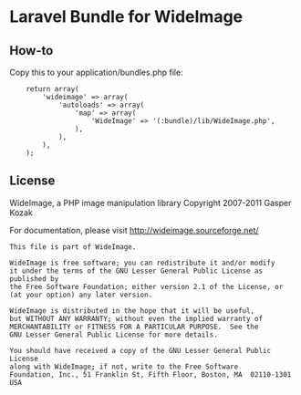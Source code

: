 # Laravel Bundle for WideImage

## How-to

Copy this to your application/bundles.php file:

        return array(
            'wideimage' => array(
                'autoloads' => array(
                    'map' => array(
                        'WideImage' => '(:bundle)/lib/WideImage.php',
                    ),
                ),
            ),
        );

## License

WideImage, a PHP image manipulation library
Copyright 2007-2011 Gasper Kozak

For documentation, please visit http://wideimage.sourceforge.net/


    This file is part of WideImage.
		
    WideImage is free software; you can redistribute it and/or modify
    it under the terms of the GNU Lesser General Public License as published by
    the Free Software Foundation; either version 2.1 of the License, or
    (at your option) any later version.
		
    WideImage is distributed in the hope that it will be useful,
    but WITHOUT ANY WARRANTY; without even the implied warranty of
    MERCHANTABILITY or FITNESS FOR A PARTICULAR PURPOSE.  See the
    GNU Lesser General Public License for more details.
		
    You should have received a copy of the GNU Lesser General Public License
    along with WideImage; if not, write to the Free Software
    Foundation, Inc., 51 Franklin St, Fifth Floor, Boston, MA  02110-1301  USA
